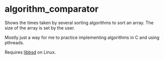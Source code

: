 # algorithm_comparator
Shows the times taken by several sorting algorithms to sort an array.
The size of the array is set by the user.

Mostly just a way for me to practice implementing algorithms in C and using pthreads.

Requires [libbsd](https://libbsd.freedesktop.org/wiki/) on Linux.

